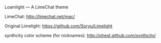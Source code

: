 Loamlight — A LimeChat theme

LimeChat: http://limechat.net/mac/

Original Limelight: https://github.com/Soryu/Limelight

synthcity color scheme (for nicknames): http://phest.github.com/synthcity/
